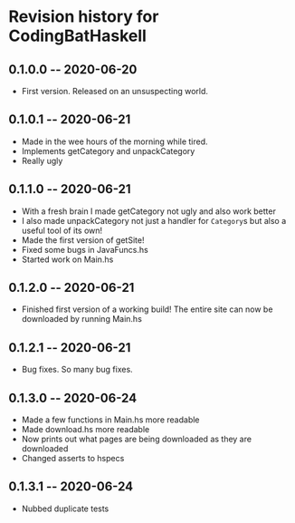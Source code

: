 # Revision history for CodingBatHaskell

## 0.1.0.0 -- 2020-06-20

* First version. Released on an unsuspecting world.

## 0.1.0.1 -- 2020-06-21

* Made in the wee hours of the morning while tired.  
* Implements getCategory and unpackCategory  
* Really ugly

## 0.1.1.0 -- 2020-06-21

* With a fresh brain I made getCategory not ugly and also work better
* I also made unpackCategory not just a handler for `Category`s but also a useful tool of its own!
* Made the first version of getSite!
* Fixed some bugs in JavaFuncs.hs
* Started work on Main.hs

## 0.1.2.0 -- 2020-06-21

* Finished first version of a working build! The entire site can now be downloaded by running Main.hs

## 0.1.2.1 -- 2020-06-21

* Bug fixes. So many bug fixes.

## 0.1.3.0 -- 2020-06-24

* Made a few functions in Main.hs more readable
* Made download.hs more readable
* Now prints out what pages are being downloaded as they are downloaded
* Changed asserts to hspecs

## 0.1.3.1 -- 2020-06-24

* Nubbed duplicate tests